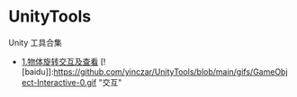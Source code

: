 # UnityTools
Unity 工具合集

* [1.物体旋转交互及查看](https://github.com/yinczar/UnityTools/tree/main/Assets/Scripts/GameObject-Interactive)
[![baidu]]:https://github.com/yinczar/UnityTools/blob/main/gifs/GameObject-Interactive-0.gif "交互" 

